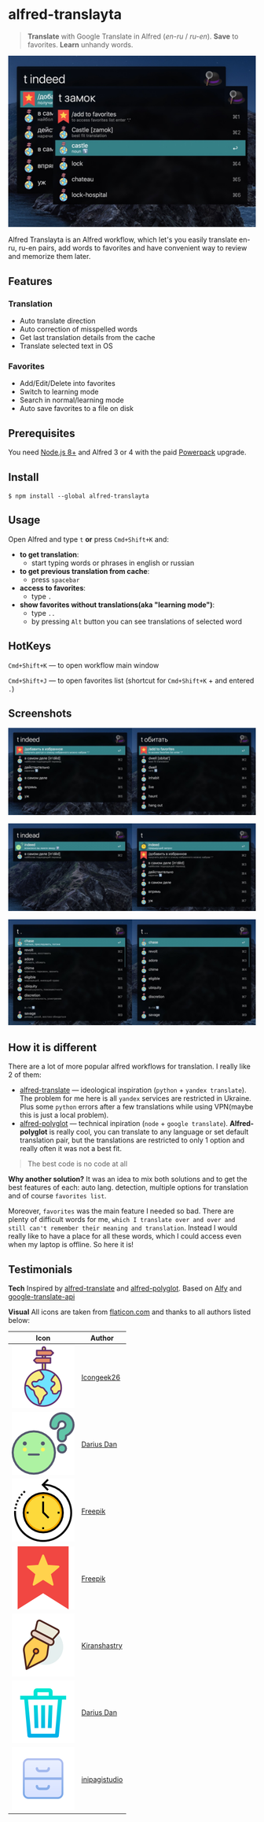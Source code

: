 # alfred-translayta

> **Translate** with Google Translate in Alfred (*en-ru* / *ru-en*). **Save** to favorites. **Learn** unhandy words.

![](screenshots/dir.jpg)

Alfred Translayta is an Alfred workflow, which let's you easily translate en-ru, ru-en pairs, add words to favorites and have convenient way to review and memorize them later.

## Features
### Translation
* Auto translate direction
* Auto correction of misspelled words 
* Get last translation details from the cache
* Translate selected text in OS

### Favorites 
* Add/Edit/Delete into favorites
* Switch to learning mode
* Search in normal/learning mode 
* Auto save favorites to a file on disk

## Prerequisites
You need [Node.js 8+](https://nodejs.org) and Alfred 3 or 4 with the paid [Powerpack](https://www.alfredapp.com/powerpack/) upgrade.

## Install
```
$ npm install --global alfred-translayta
```

## Usage

Open Alfred and type `t` **or** press `Cmd+Shift+K` and:
* **to get translation**:  
  - start typing words or phrases in english or russian
* **to get previous translation from cache**: 
  - press `spacebar`
* **access to favorites**: 
  - type `.`
* **show favorites without translations(aka "learning mode")**: 
  - type `..`
  - by pressing `Alt` button you can see translations of selected word

## HotKeys

`Cmd+Shift+K` — to open workflow main window

`Cmd+Shift+J` — to open favorites list (shortcut for `Cmd+Shift+K` + and entered `.`)


## Screenshots

![](screenshots/direction.jpg)

![](screenshots/previous-and-autocorrection.jpg)

![](screenshots/learning-mode.jpg)

## How it is different
There are a lot of more popular alfred workflows for translation.
I really like 2 of them:
* [alfred-translate](https://github.com/podgorniy/alfred-translate) — ideological inspiration (`python` + `yandex translate`). The problem for me here is all `yandex` services are restricted in Ukraine. Plus some `python` errors after a few translations while using VPN(maybe this is just a local problem).
* [alfred-polyglot](https://github.com/nikersify/alfred-polyglot) — technical inpiration (`node` + `google translate`). **Alfred-polyglot** is really cool, you can translate to any language or set default translation pair, but the translations are restricted to only 1 option and really often it was not a best fit.

> The best code is no code at all

**Why another solution?** It was an idea to mix both solutions and to get the best features of each: auto lang. detection, multiple options for translation and of course `favorites list`.

Moreover, `favorites` was the main feature I needed so bad. There are plenty of difficult words for me, `which I translate over and over and still can't remember their meaning and translation`. Instead I would really like to have a place for all these words, which I could access even when my laptop is offline. So here it is!

## Testimonials

**Tech**
Inspired by [alfred-translate](https://github.com/podgorniy/alfred-translate) and [alfred-polyglot](https://github.com/nikersify/alfred-polyglot).
Based on [Alfy](https://github.com/sindresorhus/alfy) and [google-translate-api](https://github.com/vitalets/google-translate-api) 

**Visual** 
All icons are taken from [flaticon.com](https://www.flaticon.com/) and thanks to all authors listed below:

Icon | Author
-----| -----
![globe](/icons/globe.png) | [Icongeek26](https://www.flaticon.com/authors/icongeek26)
![question](/icons/question.png) | [Darius Dan](https://www.flaticon.com/authors/darius-dan)
![history](/icons/history.png) | [Freepik](https://www.flaticon.com/authors/freepik)
![bookmark](/icons/bookmark.png) | [Freepik](https://www.flaticon.com/authors/freepik)
![edit](/icons/edit.png) | [Kiranshastry](https://www.flaticon.com/authors/kiranshastry)
![remove](/icons/remove.png) | [Darius Dan](https://www.flaticon.com/authors/darius-dan)
![save-changes](/icons/save-changes.png) | [inipagistudio](https://www.flaticon.com/authors/inipagistudio)
